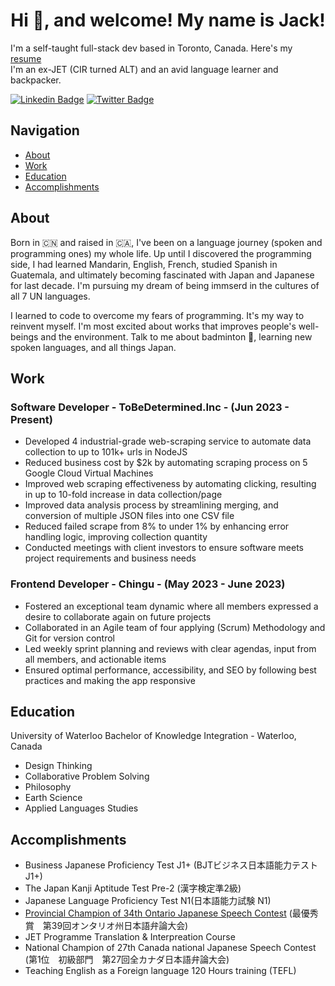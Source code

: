 <h1 align="center">Hi 👋, and welcome! My name is Jack!</h1>

I'm a self-taught full-stack dev based in Toronto, Canada. Here's my [resume](https://www.linkedin.com/in/jackli0707/overlay/1635530818650/single-media-viewer/?profileId=ACoAACM7NV8BVHKoxqMZcQX1Z-gIPc8aqap2Te8) </br> 
I'm an ex-JET (CIR turned ALT) and an avid language learner and backpacker. </br>


[![Linkedin Badge](https://img.shields.io/badge/LinkedIn-blue?style=flat&logo=linkedin&labelColor=blue&link=https://www.linkedin.com/in/jackli0707/)](https://www.linkedin.com/in/jackli0707/)
[![Twitter Badge](https://img.shields.io/badge/-Twitter-1ca0f1?style=flat&labelColor=1ca0f1&logo=twitter&logoColor=white&link=https://https://twitter.com/li_jack0707)](https://twitter.com/li_jack0707) 

## Navigation
- [About](#about)
- [Work](#work)
- [Education](#education)
- [Accomplishments](#Accomplishments)


## About
Born in 🇨🇳 and raised in 🇨🇦, I've been on a language journey (spoken and programming ones) my whole life. Up until I discovered the programming side, I had learned  Mandarin, English, French, studied Spanish in Guatemala, and ultimately becoming fascinated with Japan and Japanese for last decade. I'm pursuing my dream of being immserd in the cultures of all 7 UN languages.

I learned to code to overcome my fears of programming. It's my way to reinvent myself.
I'm most excited about works that improves people's well-beings and the environment.
Talk to me about badminton 🏸, learning new spoken languages, and all things Japan. </br>


## Work 

### Software Developer - ToBeDetermined.Inc - (Jun 2023 - Present) 
-   Developed 4 industrial-grade web-scraping service to automate data collection to up to 101k+ urls in NodeJS
-   Reduced business cost by $2k by automating scraping process on 5 Google Cloud Virtual Machines
-   Improved web scraping effectiveness by automating clicking, resulting in up to 10-fold increase in data collection/page
-   Improved data analysis process by streamlining merging, and conversion of multiple JSON files into one CSV file
-   Reduced failed scrape from 8% to under 1% by enhancing error handling logic, improving collection quantity
-   Conducted meetings with client investors to ensure software meets project requirements and business needs

### Frontend Developer - Chingu - (May 2023 - June 2023)
-   Fostered an exceptional team dynamic where all members expressed a desire to collaborate again on future projects
-   Collaborated in an Agile team of four applying (Scrum) Methodology and Git for version control
-   Led weekly sprint planning and reviews with clear agendas, input from all members, and actionable items
-   Ensured optimal performance, accessibility, and SEO by following best practices and making the app responsive

## Education 
University of Waterloo
Bachelor of Knowledge Integration - Waterloo, Canada
- Design Thinking 
- Collaborative Problem Solving
- Philosophy
- Earth Science
- Applied Languages Studies



## Accomplishments
- Business Japanese Proficiency Test J1+ (BJTビジネス日本語能力テスト J1+)
- The Japan Kanji Aptitude Test Pre-2 (漢字検定準2級)
- Japanese Language Proficiency Test N1(日本語能力試験 N1)
- [Provincial Champion of 34th Ontario Japanese Speech Contest](https://www.youtube.com/watch?v=tGrz8yKtzIw&list=PLHWuZ9otK00L59a0i8ZrWc8PzMDNEd47G) (最優秀賞　第39回オンタリオ州日本語弁論大会)
- JET Programme Translation & Interpreation Course
- National Champion of 27th Canada national Japanese Speech Contest (第1位　初級部門　第27回全カナダ日本語弁論大会)
- Teaching English as a Foreign language 120 Hours training (TEFL) 


